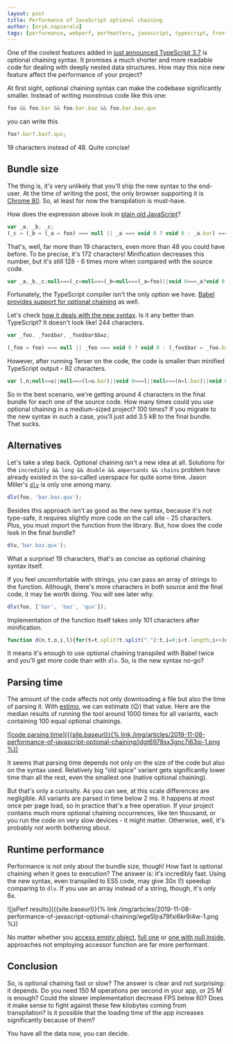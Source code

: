 ```yaml
---
layout: post
title: Performance of JavaScript optional chaining
author: [eryk.napierala]
tags: [performance, webperf, perfmatters, javascript, typescript, frontend]
---
```


One of the coolest features added in [just announced TypeScript
3.7](https://devblogs.microsoft.com/typescript/announcing-typescript-3-7/) is optional chaining syntax. It promises a
much shorter and more readable code for dealing with deeply nested data structures. How may this nice new feature affect
the performance of your project?

At first sight, optional chaining syntax can make the codebase significantly smaller. Instead of writing monstrous code
like this one:

```javascript
foo && foo.bar && foo.bar.baz && foo.bar.baz.qux
```

you can write this

```ts
foo?.bar?.baz?.qux;
```

19 characters instead of 48. Quite concise!

## Bundle size

The thing is, it's very unlikely that you'll ship the new syntax to the end-user. At the time of writing the post, the
only browser supporting it is [Chrome 80](https://www.chromestatus.com/feature/5668249494618112). So, at least for now
the transpilation is must-have.

How does the expression above look in [plain old
JavaScript](https://www.typescriptlang.org/play/index.html?ssl=1&ssc=1&pln=1&pc=20#code/GYexH4DoCMEMCcpwF5QI4FcAeBuIA)?

```js
var _a, _b, _c;
(_c = (_b = (_a = foo) === null || _a === void 0 ? void 0 : _a.bar) === null || _b === void 0 ? void 0 : _b.baz) === null || _c === void 0 ? void 0 : _c.qux;
```

That's, well, far more than 19 characters, even more than 48 you could have before. To be precise, it's 172 characters!
Minification decreases this number, but it's still 128 - 6 times more when compared with the source code.

```js
var _a,_b,_c;null===(_c=null===(_b=null===(_a=foo)||void 0===_a?void 0:_a.bar)||void 0===_b?void 0:_b.baz)||void 0===_c||_c.qux;
```

Fortunately, the TypeScript compiler isn't the only option we have. [Babel provides support for optional
chaining](https://babeljs.io/docs/en/babel-plugin-proposal-optional-chaining) as well.

Let's check [how it deals with the new
syntax](https://babeljs.io/repl#?babili=false&browsers=&build=&builtIns=false&spec=false&loose=false&code_lz=GYexH4DoCMEMCcpwF5QI4FcAeBuIA&debug=false&forceAllTransforms=false&shippedProposals=false&circleciRepo=&evaluate=false&fileSize=false&timeTravel=false&sourceType=module&lineWrap=false&presets=&prettier=false&targets=&version=7.7.1&externalPlugins=%40babel%2Fplugin-proposal-optional-chaining%407.6.0%2Cbabel-plugin-syntax-optional-chaining%407.0.0-alpha.13).
Is it any better than TypeScript? It doesn't look like! 244 characters.

```js
var _foo, _foo$bar, _foo$bar$baz;

(_foo = foo) === null || _foo === void 0 ? void 0 : (_foo$bar = _foo.bar) === null || _foo$bar === void 0 ? void 0 : (_foo$bar$baz = _foo$bar.baz) === null || _foo$bar$baz === void 0 ? void 0 : _foo$bar$baz.qux;
```

However, after running Terser on the code, the code is smaller than minified TypeScript output - 82 characters.

```js
var l,n;null==u||null===(l=u.bar)||void 0===l||null===(n=l.baz)||void 0===n||n.qux
```

So in the best scenario, we're getting around 4 characters in the final bundle for each one of the source code. How many
times could you use optional chaining in a medium-sized project? 100 times? If you migrate to the new syntax in such a case,
you'll just add 3.5 kB to the final bundle. That sucks.

## Alternatives

Let's take a step back. Optional chaining isn't a new idea at all. Solutions for the `incredibly && long && double &&
ampersands && chains` problem have already existed in the so-called userspace for quite some time. Jason Miller's
[`dlv`](https://github.com/developit/dlv) is only one among many.

```js
dlv(foo, 'bar.baz.qux');
```

Besides this approach isn't as good as the new syntax, because it's not type-safe, it requires slightly more code on the
call site - 25 characters. Plus, you must import the function from the library. But, how does the code look in the final
bundle?

```js
d(u,'bar.baz.qux');
```

What a surprise! 19 characters, that's as concise as optional chaining syntax itself.

If you feel uncomfortable with strings, you can pass an array of strings to the function. Although, there's more characters
in both source and the final code, it may be worth doing. You will see later why.

```js
dlv(foo, ['bar', 'baz', 'qux']);
```

Implementation of the function itself takes only 101 characters after minification.

```js
function d(n,t,o,i,l){for(t=t.split?t.split("."):t,i=0;i<t.length;i++)n=n?n[t[i]]:l;return n===l?o:n}
```

It means it's enough to use optional chaining transpiled with Babel twice and you'll get more code than with `dlv`.
So, is the new syntax no-go?

## Parsing time

The amount of the code affects not only downloading a file but also the time of parsing it. With
[estimo](https://www.npmjs.com/package/estimo), we can estimate (😉) that value. Here are the median results of running
the tool around 1000 times for all variants, each containing 100 equal optional chainings.

[![code parsing
time]({{site.baseurl}}{% link /img/articles/2019-11-08-performance-of-javascript-optional-chaining/jdgt6978sx3gnc7i63sj-1.png %})](https://docs.google.com/spreadsheets/d/17xD1LgKWQSoOYLRq-ZoMQr9s6LzwmF2i4_H39UquKAo/edit?usp=sharing)

It seems that parsing time depends not only on the size of the code but also on the syntax used. Relatively big "old spice"
variant gets significantly lower time than all the rest, even the smallest one (native optional chaining).

But that's only a curiosity. As you can see, at this scale differences are negligible. All variants are parsed in time
below 2 ms. It happens at most once per page load, so in practice that's a free operation. If your project contains much
more optional chaining occurrences, like ten thousand, or you run the code on very slow devices - it might matter.
Otherwise, well, it's probably not worth bothering about.

## Runtime performance

Performance is not only about the bundle size, though! How fast is optional chaining when it goes to execution? The
answer is: it's incredibly fast. Using the new syntax, even transpiled to ES5 code, may give 30x (!) speedup comparing
to `dlv`. If you use an array instead of a string, though, it's only 6x.

![jsPerf results]({{site.baseurl}}{% link /img/articles/2019-11-08-performance-of-javascript-optional-chaining/wge5ljra79fxi6kr9i4w-1.png %})

No matter whether you [access empty object](https://jsperf.com/optional-chaining-empty-object), [full
one](https://jsperf.com/optional-chaining-full-path) or [one with null
inside](https://jsperf.com/optional-chaining-null-inside), approaches not employing accessor function are far more
performant.

## Conclusion

So, is optional chaining fast or slow? The answer is clear and not surprising: it depends. Do you need 150 M
operations per second in your app, or 25 M is enough? Could the slower implementation decrease FPS below 60? Does it
make sense to fight against these few kilobytes coming from transpilation? Is it possible that the loading time of the app
increases significantly because of them?

You have all the data now, you can decide.
